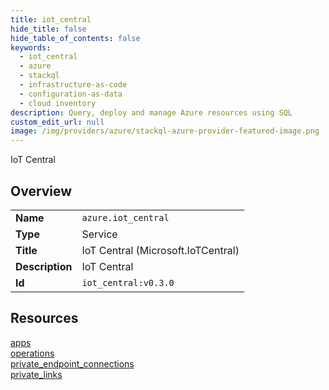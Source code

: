 ```yaml
---
title: iot_central
hide_title: false
hide_table_of_contents: false
keywords:
  - iot_central
  - azure
  - stackql
  - infrastructure-as-code
  - configuration-as-data
  - cloud inventory
description: Query, deploy and manage Azure resources using SQL
custom_edit_url: null
image: /img/providers/azure/stackql-azure-provider-featured-image.png
---
```

IoT Central  
    

## Overview
<table><tbody>
<tr><td><b>Name</b></td><td><code>azure.iot_central</code></td></tr>
<tr><td><b>Type</b></td><td>Service</td></tr>
<tr><td><b>Title</b></td><td>IoT Central (Microsoft.IoTCentral)</td></tr>
<tr><td><b>Description</b></td><td>IoT Central</td></tr>
<tr><td><b>Id</b></td><td><code>iot_central:v0.3.0</code></td></tr>
</tbody></table>

## Resources
<div class="row">
<div class="providerDocColumn">
<a href="/providers/azure/iot_central/apps/">apps</a><br />
<a href="/providers/azure/iot_central/operations/">operations</a><br />
</div>
<div class="providerDocColumn">
<a href="/providers/azure/iot_central/private_endpoint_connections/">private_endpoint_connections</a><br />
<a href="/providers/azure/iot_central/private_links/">private_links</a><br />
</div>
</div>
